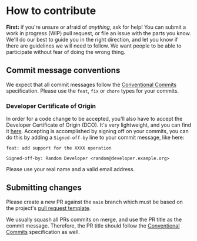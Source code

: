 <!--- THIS FILE IS GENERATED! DO NOT EDIT! Maintained by Pulumi -->
# How to contribute

**First:** if you're unsure or afraid of _anything_, ask for help! You can
submit a work in progress (WIP) pull request, or file an issue with the parts
you know. We'll do our best to guide you in the right direction, and let you
know if there are guidelines we will need to follow. We want people to be able
to participate without fear of doing the wrong thing.

## Commit message conventions

We expect that all commit messages follow the
[Conventional Commits](https://www.conventionalcommits.org/) specification.
Please use the `feat`, `fix` or `chore` types for your commits.

### Developer Certificate of Origin

In order for a code change to be accepted, you'll also have to accept the
Developer Certificate of Origin (DCO).
It's very lightweight, and you can find it [here](https://developercertificate.org).
Accepting is accomplished by signing off on your commits, you can do this by
adding a `Signed-off-by` line to your commit message, like here:

```commit
feat: add support for the XXXX operation

Signed-off-by: Random Developer <random@developer.example.org>
```

Please use your real name and a valid email address.

## Submitting changes

Please create a new PR against the `main` branch which must be based on the
project's [pull request template](.github/pull_request_template.md).

We usually squash all PRs commits on merge, and use the PR title as the commit
message. Therefore, the PR title should follow the
[Conventional Commits](https://www.conventionalcommits.org/) specification as well.
